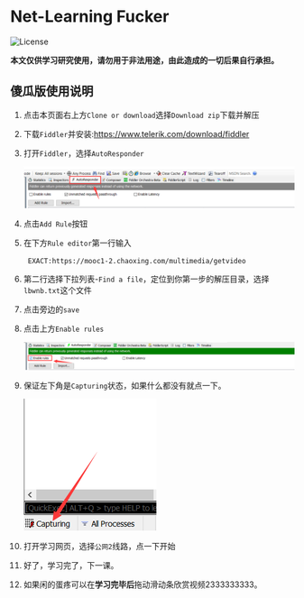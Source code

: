 # Net-Learning Fucker
![License][1]

**本文仅供学习研究使用，请勿用于非法用途，由此造成的一切后果自行承担。**

## 傻瓜版使用说明
1. 点击本页面右上方`Clone or download`选择`Download zip`下载并解压
1. 下载`Fiddler`并安装:<https://www.telerik.com/download/fiddler>
2. 打开`Fiddler`，选择`AutoResponder`

    ![1](https://github.com/MXWXZ/Net-Learning-Fucker/raw/master/img/1.png)

3. 点击`Add Rule`按钮
4. 在下方`Rule editor`第一行输入

        EXACT:https://mooc1-2.chaoxing.com/multimedia/getvideo

5. 第二行选择下拉列表-`Find a file`，定位到你第一步的解压目录，选择`lbwnb.txt`这个文件
6. 点击旁边的`save`
7. 点击上方`Enable rules`

    ![2](https://github.com/MXWXZ/Net-Learning-Fucker/raw/master/img/2.png)

8. 保证左下角是`Capturing`状态，如果什么都没有就点一下。

    ![3](https://github.com/MXWXZ/Net-Learning-Fucker/raw/master/img/3.png)

8. 打开学习网页，选择`公网2`线路，点一下开始
9. 好了，学习完了，下一课。
10. 如果闲的蛋疼可以在**学习完毕后**拖动滑动条欣赏视频2333333333。


[1]:https://img.shields.io/badge/License-GPL--3.0-yellow.svg